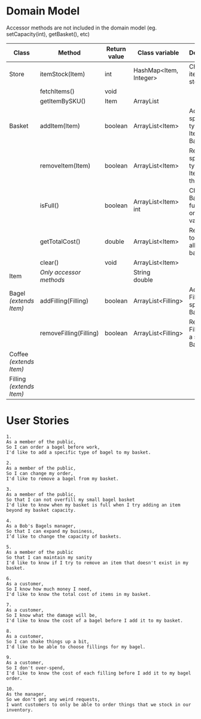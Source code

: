 # Domain Model

Accessor methods are not included in the domain model (eg. setCapacity(int), getBasket(), etc)

| Class                    | Method                  | Return value | Class variable           | Description                                         |
|--------------------------|-------------------------|--------------|--------------------------|-----------------------------------------------------|
| Store                    | itemStock(Item)         | int          | HashMap\<Item, Integer>  | Checks if item is in stock                          |
|                          | fetchItems()            | void         |                          |                                                     |
|                          | getItemBySKU()          | Item         | ArrayList<Item>          |                                                     |
| Basket                   | addItem(Item)           | boolean      | ArrayList\<Item>         | Adds a specific type of Item to the Basket          |
|                          | removeItem(Item)        | boolean      | ArrayList\<Item>         | Removes a specific type of Item from the Basket     |
|                          | isFull()                | boolean      | ArrayList\<Item><br/>int | Checks if Basket is full based on capacity variable |
|                          | getTotalCost()          | double       | ArrayList\<Item>         | Returns the total cost of all items in basket       |
|                          | clear()                 | void         | ArrayList\<Item>         |                                                     |
| Item                     | *Only accessor methods* |              | String<br/>double        |                                                     |
| Bagel *(extends Item)*   | addFilling(Filling)     | boolean      | ArrayList\<Filling>      | Adds a Filling to a specific Bagel                  |
|                          | removeFilling(Filling)  | boolean      | ArrayList\<Filling>      | Removes a Filling from a specific Bagel             |
| Coffee *(extends Item)*  |                         |              |                          |                                                     |
| Filling *(extends Item)* |                         |              |                          |                                                     |

# User Stories

```
1.
As a member of the public,
So I can order a bagel before work,
I'd like to add a specific type of bagel to my basket.
```

```
2.
As a member of the public,
So I can change my order,
I'd like to remove a bagel from my basket.
```

```
3.
As a member of the public,
So that I can not overfill my small bagel basket
I'd like to know when my basket is full when I try adding an item beyond my basket capacity.
```

```
4.
As a Bob's Bagels manager,
So that I can expand my business,
I’d like to change the capacity of baskets.
```

```
5.
As a member of the public
So that I can maintain my sanity
I'd like to know if I try to remove an item that doesn't exist in my basket.
```

```
6.
As a customer,
So I know how much money I need,
I'd like to know the total cost of items in my basket.
```

```
7.
As a customer,
So I know what the damage will be,
I'd like to know the cost of a bagel before I add it to my basket.
```

```
8.
As a customer,
So I can shake things up a bit,
I'd like to be able to choose fillings for my bagel.
```

```
9.
As a customer,
So I don't over-spend,
I'd like to know the cost of each filling before I add it to my bagel order.
```

```
10.
As the manager,
So we don't get any weird requests,
I want customers to only be able to order things that we stock in our inventory.
```